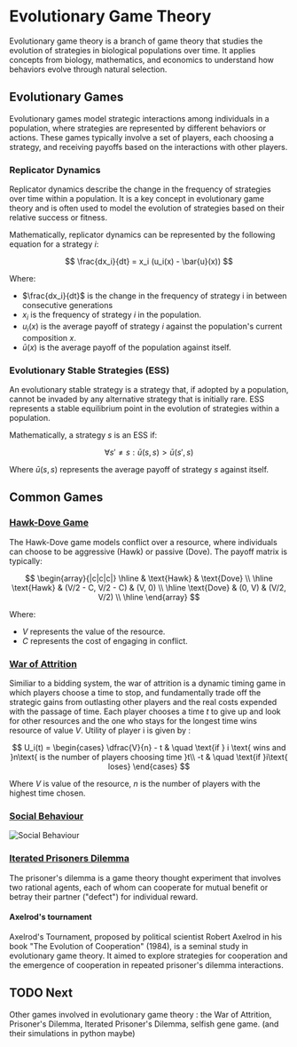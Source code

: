 # Evolutionary Game Theory

Evolutionary game theory is a branch of game theory that studies the evolution of strategies in biological populations over time. It applies concepts from biology, mathematics, and economics to understand how behaviors evolve through natural selection.

## Evolutionary Games

Evolutionary games model strategic interactions among individuals in a population, where strategies are represented by different behaviors or actions. These games typically involve a set of players, each choosing a strategy, and receiving payoffs based on the interactions with other players.

### Replicator Dynamics

Replicator dynamics describe the change in the frequency of strategies over time within a population. It is a key concept in evolutionary game theory and is often used to model the evolution of strategies based on their relative success or fitness.

Mathematically, replicator dynamics can be represented by the following equation for a strategy $i$:

$$
\frac{dx_i}{dt} = x_i (u_i(x) - \bar{u}(x))
$$

Where:
- $\frac{dx_i}{dt}$ is the change in the frequency of strategy i in between consecutive generations
- $x_i$ is the frequency of strategy $i$ in the population.
- $u_i(x)$ is the average payoff of strategy $i$ against the population's current composition $x$.
- $\bar{u}(x)$ is the average payoff of the population against itself.

### Evolutionary Stable Strategies (ESS)

An evolutionary stable strategy is a strategy that, if adopted by a population, cannot be invaded by any alternative strategy that is initially rare. ESS represents a stable equilibrium point in the evolution of strategies within a population.

Mathematically, a strategy $s$ is an ESS if:

$$
\forall s' \neq s: \bar{u}(s, s) > \bar{u}(s', s)
$$

Where $\bar{u}(s, s)$ represents the average payoff of strategy $s$ against itself.

## Common Games 
### [Hawk-Dove Game](https://github.com/AnshulJawale/Evolutionary-Game-Theory/blob/main/hawk_dove.ipynb)

The Hawk-Dove game models conflict over a resource, where individuals can choose to be aggressive (Hawk) or passive (Dove). The payoff matrix is typically:

$$
    \begin{array}{|c|c|c|}
    \hline
    & \text{Hawk} & \text{Dove} \\
    \hline
    \text{Hawk} & (V/2 - C, V/2 - C) & (V, 0) \\
    \hline
    \text{Dove} & (0, V) & (V/2, V/2) \\
    \hline
    \end{array}
$$

 Where:
- $V$ represents the value of the resource.
- $C$ represents the cost of engaging in conflict.

### [War of Attrition](https://github.com/AnshulJawale/Evolutionary-Game-Theory/blob/main/war_of_attrition.ipynb)

Similiar to a bidding system, the war of attrition is a dynamic timing game in which players choose a time to stop, and fundamentally trade off the strategic gains from outlasting other players and the real costs expended with the passage of time. Each player chooses a time $t$ to give up and look for other resources and the one who stays for the longest time wins resource of value $V$. Utility of player i is given by : 

$$ U_i(t) =
      \begin{cases}
        \dfrac{V}{n} - t       & \quad \text{if } i \text{ wins and }n\text{ is the number of players choosing time }t\\
        -t  & \quad \text{if }i\text{ loses}
      \end{cases}
$$

Where $V$ is value of the resource, $n$ is the number of players with the highest time chosen.

### [Social Behaviour](/)

![Social Behaviour](https://upload.wikimedia.org/wikipedia/commons/thumb/e/eb/Game_Theory_Strategic_Social_Alternatives.jpg/450px-Game_Theory_Strategic_Social_Alternatives.jpg)

### [Iterated Prisoners Dilemma](/)

The prisoner's dilemma is a game theory thought experiment that involves two rational agents, each of whom can cooperate for mutual benefit or betray their partner ("defect") for individual reward.

#### Axelrod's tournament
  Axelrod's Tournament, proposed by political scientist Robert Axelrod in his book "The Evolution of Cooperation" (1984), is a seminal study in evolutionary game theory. It aimed to explore strategies for cooperation and the emergence of cooperation in repeated prisoner's dilemma interactions.

## TODO Next

Other games involved in evolutionary game theory : the War of Attrition, Prisoner's Dilemma, Iterated Prisoner's Dilemma, selfish gene game. (and their simulations in python maybe)
